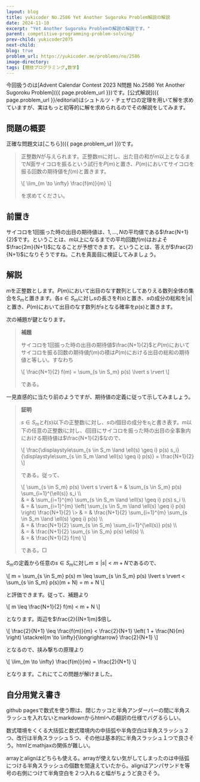 ```yaml
---
layout: blog
title: yukicoder No.2586 Yet Another Sugoroku Problem解説の解説
date: 2024-11-10
excerpt: "Yet Another Sugoroku Problemの解説の解説です。"
parent: competitive-programming-problem-solving/
prev-child: yukicoder2075
next-child: 
blog: true
problem_url: https://yukicoder.me/problems/no/2586
image-directory: 
tags: [競技プログラミング,数学]
---
```


今回扱うのは[Advent Calendar Contest 2023 N問題 No.2586 Yet Another Sugoroku Problem]({{ page.problem_url }})です。[公式解説]({{ page.problem_url }}/editorial)はシュトルツ・チェザロの定理を用いて解を求めていますが、実はもっと初等的に解を求められるのでその解説をしてみます。


## 問題の概要

正確な問題文は[こちら]({{ page.problem_url }})です。

> 正整数$N$が与えられます。正整数$m$に対し、出た目の和が$m$以上となるまで$N$面サイコロを振るという試行を$P(m)$と置き、$P(m)$においてサイコロを振る回数の期待値を$f(m)$と置きます。
> 
> \\[
> \lim_{m \to \infty} \frac{f(m)}{m}
> \\]
>
> を求めてください。


## 前置き

サイコロを$1$回振った時の出目の期待値は、$1,\ldots,N$の平均値である$\frac{N+1}{2}$です。ということは、$m$以上になるまでの平均回数$f(m)$はおよそ$\frac{2m}{N+1}$になることが予想できます。ということは、答えが$\frac{2}{N+1}$になりそうですね。これを真面目に検証してみましょう。

## 解説

$m$を正整数とします。$P(m)$において出目のなす数列としてありえる数列全体の集合を$S_m$と置きます。各$s \in S_m$に対し$s$の長さを$\ell(s)$と置き、$s$の成分の総和を$\lvert s \rvert$と置き、$P(m)$において出目のなす数列が$s$となる確率を$p(s)$と置きます。

次の補題が鍵となります。

> **補題**
> 
> サイコロを$1$回振った時の出目の期待値$\frac{N+1}{2}$と$P(m)$においてサイコロを振る回数の期待値$f(m)$の積は$P(m)$における出目の総和の期待値と等しい。すなわち
> 
> \\[
> \frac{N+1}{2} f(m) = \sum_{s \in S_m} p(s) \lvert s \rvert
> \\]
> 
> である。

一見直感的に当たり前のようですが、期待値の定義に従って示してみましょう。

> **証明**
> 
> $s \in S_m$と$\ell(s)$以下の正整数$i$に対し、$s$の$i$個目の成分を$s_i$と書き表す。$m$以下の任意の正整数$i$に対し、$i$回目にサイコロを振った時の出目の全事象内における期待値は$\frac{N+1}{2}$なので、
> 
> \\[
> \frac{\displaystyle\sum_{s \in S_m \land \ell(s) \geq i} p(s) s_i}{\displaystyle\sum_{s \in S_m \land \ell(s) \geq i} p(s)} = \frac{N+1}{2}
> \\]
> 
> である。従って、
> 
> \\[
> \sum_{s \in S_m} p(s) \lvert s \rvert & = & \sum_{s \in S_m} p(s) \sum_{i=1}^{\ell(s)} s_i \\\\\
> & = & \sum_{i=1}^{m} \sum_{s \in S_m \land \ell(s) \geq i} p(s) s_i \\\\\
> & = & \sum_{i=1}^{m} \left( \sum_{s \in S_m \land \ell(s) \geq i} p(s) \right) \frac{N+1}{2} \\> & = & \frac{N+1}{2} \sum_{i=1}^{m} \sum_{s \in S_m \land \ell(s) \geq i} p(s) \\\\\
> & = & \frac{N+1}{2} \sum_{s \in S_m} \sum_{i=1}^{\ell(s)} p(s) \\\\\
> & = & \frac{N+1}{2} \sum_{s \in S_m} p(s) \ell(s) \\\\\
> & = & \frac{N+1}{2} f(m)
> \\]
> 
> である。$\Box$

$S_m$の定義から任意の$s \in S_m$に対し$m \leq \lvert s \rvert < m + N$であるので、

\\[
m = \sum_{s \in S_m} p(s) m \leq \sum_{s \in S_m} p(s) \lvert s \rvert < \sum_{s \in S_m} p(s)(m + N) = m + N
\\]

と評価できます。従って、補題より

\\[
m \leq \frac{N+1}{2} f(m) < m + N
\\]

となります。両辺を$\frac{2}{(N+1)m}$倍し

\\[
\frac{2}{N+1} \leq \frac{f(m)}{m} < \frac{2}{N+1} \left( 1 + \frac{N}{m} \right) \stackrel{m \to \infty}{\longrightarrow} \frac{2}{N+1}
\\]

となるので、挟み撃ちの原理より

\\[
\lim_{m \to \infty} \frac{f(m)}{m} = \frac{2}{N+1}
\\]

となります。これにてこの問題が解けました。


## 自分用覚え書き

github pagesで数式を使う際は、閉じカッコと半角アンダーバーの間に半角スラッシュを入れないとmarkdownからhtmlへの翻訳の仕様でバグるらしい。

数式環境をくくる大括弧と数式環境内の中括弧や半角空白は半角スラッシュ２つ、改行は半角スラッシュ５つ、その他は基本的に半角スラッシュ１つで良さそう。htmlとmathjaxの関係が難しい。

arrayとalignはどちらも使える。arrayが使えない気がしてしまったのは中括弧につける半角スラッシュの個数を間違えていたから。alignはアンパサンドを等号の右側につけて半角空白を２つ入れると幅がちょうど良さそう。
